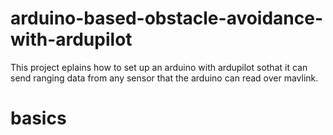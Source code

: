 # arduino-based-obstacle-avoidance-with-ardupilot

This project eplains how to set up an arduino with ardupilot sothat it can send ranging data from any sensor that the arduino can read over mavlink.

# basics

